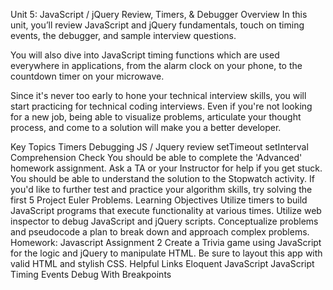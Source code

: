 Unit 5: JavaScript / jQuery Review, Timers, & Debugger
Overview
In this unit, you’ll review JavaScript and jQuery fundamentals, touch on timing events, the debugger, and sample interview questions.

You will also dive into JavaScript timing functions which are used everywhere in applications, from the alarm clock on your phone, to the countdown timer on your microwave.

Since it's never too early to hone your technical interview skills, you will start practicing for technical coding interviews. Even if you're not looking for a new job, being able to visualize problems, articulate your thought process, and come to a solution will make you a better developer.

Key Topics
Timers
Debugging
JS / Jquery review
setTimeout
setInterval
Comprehension Check
You should be able to complete the 'Advanced' homework assignment. Ask a TA or your Instructor for help if you get stuck.
You should be able to understand the solution to the Stopwatch activity.
If you'd like to further test and practice your algorithm skills, try solving the first 5 Project Euler Problems.
Learning Objectives
Utilize timers to build JavaScript programs that execute functionality at various times.
Utilize web inspector to debug JavaScript and jQuery scripts.
Conceptualize problems and pseudocode a plan to break down and approach complex problems.
Homework: Javascript Assignment 2
Create a Trivia game using JavaScript for the logic and jQuery to manipulate HTML. Be sure to layout this app with valid HTML and stylish CSS.
Helpful Links
Eloquent JavaScript
JavaScript Timing Events
Debug With Breakpoints